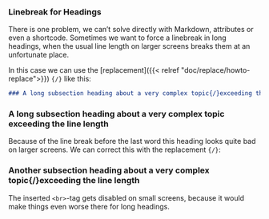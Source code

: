 ### Linebreak for Headings
There is one problem, we can’t solve directly with Markdown, attributes or even a shortcode. Sometimes we want to force a linebreak in long headings, when the usual line length on larger screens breaks them at an unfortunate place.

In this case we can use the [replacement]({{< relref "doc/replace/howto-replace">}}) `{‍/}` like this:

```md
### A long subsection heading about a very complex topic{‍/}exceeding the line length
```


### A long subsection heading about a very complex topic exceeding the line length

Because of the line break before the last word this heading looks quite bad on larger screens. We can correct this with the replacement `{‍/}`:

### Another subsection heading about a very complex topic{/}exceeding the line length

The inserted `<br>`-tag gets disabled on small screens, because it would make things even worse there for long headings.
